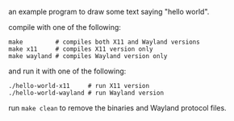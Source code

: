 an example program to draw some text saying "hello world".

compile with one of the following:
```
make         # compiles both X11 and Wayland versions
make x11     # compiles X11 version only
make wayland # compiles Wayland version only
```

and run it with one of the following:
```
./hello-world-x11     # run X11 version
./hello-world-wayland # run Wayland version
```

run `make clean` to remove the binaries and Wayland protocol files.
